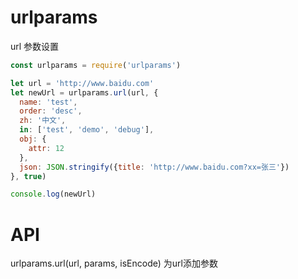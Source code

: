 # urlparams

url 参数设置

```js
const urlparams = require('urlparams')

let url = 'http://www.baidu.com'
let newUrl = urlparams.url(url, {
  name: 'test',
  order: 'desc',
  zh: '中文',
  in: ['test', 'demo', 'debug'],
  obj: {
    attr: 12
  },
  json: JSON.stringify({title: 'http://www.baidu.com?xx=张三'})
}, true)

console.log(newUrl)
```

# API

urlparams.url(url, params, isEncode) 为url添加参数
